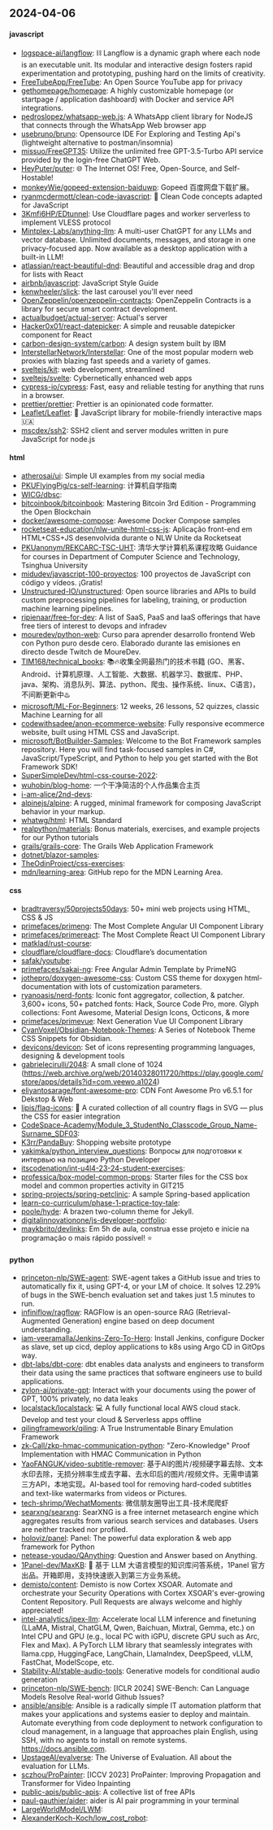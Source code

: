 ## 2024-04-06

#### javascript
* [logspace-ai/langflow](https://github.com/logspace-ai/langflow): ⛓️ Langflow is a dynamic graph where each node is an executable unit. Its modular and interactive design fosters rapid experimentation and prototyping, pushing hard on the limits of creativity.
* [FreeTubeApp/FreeTube](https://github.com/FreeTubeApp/FreeTube): An Open Source YouTube app for privacy
* [gethomepage/homepage](https://github.com/gethomepage/homepage): A highly customizable homepage (or startpage / application dashboard) with Docker and service API integrations.
* [pedroslopez/whatsapp-web.js](https://github.com/pedroslopez/whatsapp-web.js): A WhatsApp client library for NodeJS that connects through the WhatsApp Web browser app
* [usebruno/bruno](https://github.com/usebruno/bruno): Opensource IDE For Exploring and Testing Api's (lightweight alternative to postman/insomnia)
* [missuo/FreeGPT35](https://github.com/missuo/FreeGPT35): Utilize the unlimited free GPT-3.5-Turbo API service provided by the login-free ChatGPT Web.
* [HeyPuter/puter](https://github.com/HeyPuter/puter): 🌐 The Internet OS! Free, Open-Source, and Self-Hostable!
* [monkeyWie/gopeed-extension-baiduwp](https://github.com/monkeyWie/gopeed-extension-baiduwp): Gopeed 百度网盘下载扩展。
* [ryanmcdermott/clean-code-javascript](https://github.com/ryanmcdermott/clean-code-javascript): 🛁 Clean Code concepts adapted for JavaScript
* [3Kmfi6HP/EDtunnel](https://github.com/3Kmfi6HP/EDtunnel): Use Cloudflare pages and worker serverless to implement VLESS protocol
* [Mintplex-Labs/anything-llm](https://github.com/Mintplex-Labs/anything-llm): A multi-user ChatGPT for any LLMs and vector database. Unlimited documents, messages, and storage in one privacy-focused app. Now available as a desktop application with a built-in LLM!
* [atlassian/react-beautiful-dnd](https://github.com/atlassian/react-beautiful-dnd): Beautiful and accessible drag and drop for lists with React
* [airbnb/javascript](https://github.com/airbnb/javascript): JavaScript Style Guide
* [kenwheeler/slick](https://github.com/kenwheeler/slick): the last carousel you'll ever need
* [OpenZeppelin/openzeppelin-contracts](https://github.com/OpenZeppelin/openzeppelin-contracts): OpenZeppelin Contracts is a library for secure smart contract development.
* [actualbudget/actual-server](https://github.com/actualbudget/actual-server): Actual's server
* [Hacker0x01/react-datepicker](https://github.com/Hacker0x01/react-datepicker): A simple and reusable datepicker component for React
* [carbon-design-system/carbon](https://github.com/carbon-design-system/carbon): A design system built by IBM
* [InterstellarNetwork/Interstellar](https://github.com/InterstellarNetwork/Interstellar): One of the most popular modern web proxies with blazing fast speeds and a variety of games.
* [sveltejs/kit](https://github.com/sveltejs/kit): web development, streamlined
* [sveltejs/svelte](https://github.com/sveltejs/svelte): Cybernetically enhanced web apps
* [cypress-io/cypress](https://github.com/cypress-io/cypress): Fast, easy and reliable testing for anything that runs in a browser.
* [prettier/prettier](https://github.com/prettier/prettier): Prettier is an opinionated code formatter.
* [Leaflet/Leaflet](https://github.com/Leaflet/Leaflet): 🍃 JavaScript library for mobile-friendly interactive maps 🇺🇦
* [mscdex/ssh2](https://github.com/mscdex/ssh2): SSH2 client and server modules written in pure JavaScript for node.js

#### html
* [atherosai/ui](https://github.com/atherosai/ui): Simple UI examples from my social media
* [PKUFlyingPig/cs-self-learning](https://github.com/PKUFlyingPig/cs-self-learning): 计算机自学指南
* [WICG/dbsc](https://github.com/WICG/dbsc): 
* [bitcoinbook/bitcoinbook](https://github.com/bitcoinbook/bitcoinbook): Mastering Bitcoin 3rd Edition - Programming the Open Blockchain
* [docker/awesome-compose](https://github.com/docker/awesome-compose): Awesome Docker Compose samples
* [rocketseat-education/nlw-unite-html-css-js](https://github.com/rocketseat-education/nlw-unite-html-css-js): Aplicação front-end em HTML+CSS+JS desenvolvida durante o NLW Unite da Rocketseat
* [PKUanonym/REKCARC-TSC-UHT](https://github.com/PKUanonym/REKCARC-TSC-UHT): 清华大学计算机系课程攻略 Guidance for courses in Department of Computer Science and Technology, Tsinghua University
* [midudev/javascript-100-proyectos](https://github.com/midudev/javascript-100-proyectos): 100 proyectos de JavaScript con código y vídeos. ¡Gratis!
* [Unstructured-IO/unstructured](https://github.com/Unstructured-IO/unstructured): Open source libraries and APIs to build custom preprocessing pipelines for labeling, training, or production machine learning pipelines.
* [ripienaar/free-for-dev](https://github.com/ripienaar/free-for-dev): A list of SaaS, PaaS and IaaS offerings that have free tiers of interest to devops and infradev
* [mouredev/python-web](https://github.com/mouredev/python-web): Curso para aprender desarrollo frontend Web con Python puro desde cero. Elaborado durante las emisiones en directo desde Twitch de MoureDev.
* [TIM168/technical_books](https://github.com/TIM168/technical_books): 📚🔥收集全网最热门的技术书籍 (GO、黑客、Android、计算机原理、人工智能、大数据、机器学习、数据库、PHP、java、架构、消息队列、算法、python、爬虫、操作系统、linux、C语言)，不间断更新中♨️
* [microsoft/ML-For-Beginners](https://github.com/microsoft/ML-For-Beginners): 12 weeks, 26 lessons, 52 quizzes, classic Machine Learning for all
* [codewithsadee/anon-ecommerce-website](https://github.com/codewithsadee/anon-ecommerce-website): Fully responsive ecommerce website, built using HTML CSS and JavaScript.
* [microsoft/BotBuilder-Samples](https://github.com/microsoft/BotBuilder-Samples): Welcome to the Bot Framework samples repository. Here you will find task-focused samples in C#, JavaScript/TypeScript, and Python to help you get started with the Bot Framework SDK!
* [SuperSimpleDev/html-css-course-2022](https://github.com/SuperSimpleDev/html-css-course-2022): 
* [wuhobin/blog-home](https://github.com/wuhobin/blog-home): 一个干净简洁的个人作品集合主页
* [i-am-alice/2nd-devs](https://github.com/i-am-alice/2nd-devs): 
* [alpinejs/alpine](https://github.com/alpinejs/alpine): A rugged, minimal framework for composing JavaScript behavior in your markup.
* [whatwg/html](https://github.com/whatwg/html): HTML Standard
* [realpython/materials](https://github.com/realpython/materials): Bonus materials, exercises, and example projects for our Python tutorials
* [grails/grails-core](https://github.com/grails/grails-core): The Grails Web Application Framework
* [dotnet/blazor-samples](https://github.com/dotnet/blazor-samples): 
* [TheOdinProject/css-exercises](https://github.com/TheOdinProject/css-exercises): 
* [mdn/learning-area](https://github.com/mdn/learning-area): GitHub repo for the MDN Learning Area.

#### css
* [bradtraversy/50projects50days](https://github.com/bradtraversy/50projects50days): 50+ mini web projects using HTML, CSS & JS
* [primefaces/primeng](https://github.com/primefaces/primeng): The Most Complete Angular UI Component Library
* [primefaces/primereact](https://github.com/primefaces/primereact): The Most Complete React UI Component Library
* [matklad/rust-course](https://github.com/matklad/rust-course): 
* [cloudflare/cloudflare-docs](https://github.com/cloudflare/cloudflare-docs): Cloudflare’s documentation
* [safak/youtube](https://github.com/safak/youtube): 
* [primefaces/sakai-ng](https://github.com/primefaces/sakai-ng): Free Angular Admin Template by PrimeNG
* [jothepro/doxygen-awesome-css](https://github.com/jothepro/doxygen-awesome-css): Custom CSS theme for doxygen html-documentation with lots of customization parameters.
* [ryanoasis/nerd-fonts](https://github.com/ryanoasis/nerd-fonts): Iconic font aggregator, collection, & patcher. 3,600+ icons, 50+ patched fonts: Hack, Source Code Pro, more. Glyph collections: Font Awesome, Material Design Icons, Octicons, & more
* [primefaces/primevue](https://github.com/primefaces/primevue): Next Generation Vue UI Component Library
* [CyanVoxel/Obsidian-Notebook-Themes](https://github.com/CyanVoxel/Obsidian-Notebook-Themes): A Series of Notebook Theme CSS Snippets for Obsidian.
* [devicons/devicon](https://github.com/devicons/devicon): Set of icons representing programming languages, designing & development tools
* [gabrielecirulli/2048](https://github.com/gabrielecirulli/2048): A small clone of 1024 (https://web.archive.org/web/20140328011720/https://play.google.com/store/apps/details?id=com.veewo.a1024)
* [eliyantosarage/font-awesome-pro](https://github.com/eliyantosarage/font-awesome-pro): CDN Font Awesome Pro v6.5.1 for Dekstop & Web
* [lipis/flag-icons](https://github.com/lipis/flag-icons): 🎏 A curated collection of all country flags in SVG — plus the CSS for easier integration
* [CodeSpace-Academy/Module_3_StudentNo_Classcode_Group_Name-Surname_SDF03](https://github.com/CodeSpace-Academy/Module_3_StudentNo_Classcode_Group_Name-Surname_SDF03): 
* [K3rr/PandaBuy](https://github.com/K3rr/PandaBuy): Shopping website prototype
* [yakimka/python_interview_questions](https://github.com/yakimka/python_interview_questions): Вопросы для подготовки к интервью на позицию Python Developer
* [itscodenation/int-u4l4-23-24-student-exercises](https://github.com/itscodenation/int-u4l4-23-24-student-exercises): 
* [professica/box-model-common-props](https://github.com/professica/box-model-common-props): Starter files for the CSS box model and common properties activity in GIT215
* [spring-projects/spring-petclinic](https://github.com/spring-projects/spring-petclinic): A sample Spring-based application
* [learn-co-curriculum/phase-1-practice-toy-tale](https://github.com/learn-co-curriculum/phase-1-practice-toy-tale): 
* [poole/hyde](https://github.com/poole/hyde): A brazen two-column theme for Jekyll.
* [digitalinnovationone/js-developer-portfolio](https://github.com/digitalinnovationone/js-developer-portfolio): 
* [maykbrito/devlinks](https://github.com/maykbrito/devlinks): Em 5h de aula, construa esse projeto e inicie na programação o mais rápido possível! ⭐️

#### python
* [princeton-nlp/SWE-agent](https://github.com/princeton-nlp/SWE-agent): SWE-agent takes a GitHub issue and tries to automatically fix it, using GPT-4, or your LM of choice. It solves 12.29% of bugs in the SWE-bench evaluation set and takes just 1.5 minutes to run.
* [infiniflow/ragflow](https://github.com/infiniflow/ragflow): RAGFlow is an open-source RAG (Retrieval-Augmented Generation) engine based on deep document understanding.
* [iam-veeramalla/Jenkins-Zero-To-Hero](https://github.com/iam-veeramalla/Jenkins-Zero-To-Hero): Install Jenkins, configure Docker as slave, set up cicd, deploy applications to k8s using Argo CD in GitOps way.
* [dbt-labs/dbt-core](https://github.com/dbt-labs/dbt-core): dbt enables data analysts and engineers to transform their data using the same practices that software engineers use to build applications.
* [zylon-ai/private-gpt](https://github.com/zylon-ai/private-gpt): Interact with your documents using the power of GPT, 100% privately, no data leaks
* [localstack/localstack](https://github.com/localstack/localstack): 💻 A fully functional local AWS cloud stack. Develop and test your cloud & Serverless apps offline
* [qilingframework/qiling](https://github.com/qilingframework/qiling): A True Instrumentable Binary Emulation Framework
* [zk-Call/zkp-hmac-communication-python](https://github.com/zk-Call/zkp-hmac-communication-python): "Zero-Knowledge" Proof Implementation with HMAC Communication in Python
* [YaoFANGUK/video-subtitle-remover](https://github.com/YaoFANGUK/video-subtitle-remover): 基于AI的图片/视频硬字幕去除、文本水印去除，无损分辨率生成去字幕、去水印后的图片/视频文件。无需申请第三方API，本地实现。AI-based tool for removing hard-coded subtitles and text-like watermarks from videos or Pictures.
* [tech-shrimp/WechatMoments](https://github.com/tech-shrimp/WechatMoments): 微信朋友圈导出工具-技术爬爬虾
* [searxng/searxng](https://github.com/searxng/searxng): SearXNG is a free internet metasearch engine which aggregates results from various search services and databases. Users are neither tracked nor profiled.
* [holoviz/panel](https://github.com/holoviz/panel): Panel: The powerful data exploration & web app framework for Python
* [netease-youdao/QAnything](https://github.com/netease-youdao/QAnything): Question and Answer based on Anything.
* [1Panel-dev/MaxKB](https://github.com/1Panel-dev/MaxKB): 💬 基于 LLM 大语言模型的知识库问答系统，1Panel 官方出品。开箱即用，支持快速嵌入到第三方业务系统。
* [demisto/content](https://github.com/demisto/content): Demisto is now Cortex XSOAR. Automate and orchestrate your Security Operations with Cortex XSOAR's ever-growing Content Repository. Pull Requests are always welcome and highly appreciated!
* [intel-analytics/ipex-llm](https://github.com/intel-analytics/ipex-llm): Accelerate local LLM inference and finetuning (LLaMA, Mistral, ChatGLM, Qwen, Baichuan, Mixtral, Gemma, etc.) on Intel CPU and GPU (e.g., local PC with iGPU, discrete GPU such as Arc, Flex and Max). A PyTorch LLM library that seamlessly integrates with llama.cpp, HuggingFace, LangChain, LlamaIndex, DeepSpeed, vLLM, FastChat, ModelScope, etc.
* [Stability-AI/stable-audio-tools](https://github.com/Stability-AI/stable-audio-tools): Generative models for conditional audio generation
* [princeton-nlp/SWE-bench](https://github.com/princeton-nlp/SWE-bench): [ICLR 2024] SWE-Bench: Can Language Models Resolve Real-world Github Issues?
* [ansible/ansible](https://github.com/ansible/ansible): Ansible is a radically simple IT automation platform that makes your applications and systems easier to deploy and maintain. Automate everything from code deployment to network configuration to cloud management, in a language that approaches plain English, using SSH, with no agents to install on remote systems. https://docs.ansible.com.
* [UpstageAI/evalverse](https://github.com/UpstageAI/evalverse): The Universe of Evaluation. All about the evaluation for LLMs.
* [sczhou/ProPainter](https://github.com/sczhou/ProPainter): [ICCV 2023] ProPainter: Improving Propagation and Transformer for Video Inpainting
* [public-apis/public-apis](https://github.com/public-apis/public-apis): A collective list of free APIs
* [paul-gauthier/aider](https://github.com/paul-gauthier/aider): aider is AI pair programming in your terminal
* [LargeWorldModel/LWM](https://github.com/LargeWorldModel/LWM): 
* [AlexanderKoch-Koch/low_cost_robot](https://github.com/AlexanderKoch-Koch/low_cost_robot): 
